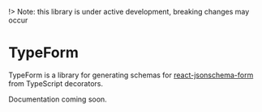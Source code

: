 !> Note: this library is under active development, breaking changes may occur


# TypeForm

TypeForm is a library for generating schemas for [react-jsonschema-form](https://github.com/mozilla-services/react-jsonschema-form) from TypeScript decorators.

Documentation coming soon.
